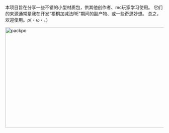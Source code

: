 本项目旨在分享一些不错的小型材质包，供其他创作者、mc玩家学习使用。
它们的来源通常是我在开发“梧桐加减法RE”期间的副产物、或一些奇思妙想。
总之，欢迎使用。ρ(・ω・、)





<img width="640" height="320" alt="packpo" src="https://github.com/user-attachments/assets/882a2e6d-3f9c-4ac7-b4b5-23e1384ac38d" />
